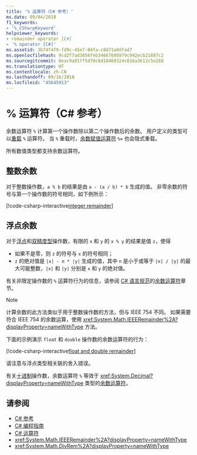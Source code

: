 ```yaml
---
title: '% 运算符（C# 参考）'
ms.date: 09/04/2018
f1_keywords:
- '%_CSharpKeyword'
helpviewer_keywords:
- remainder operator [C#]
- '% operator [C#]'
ms.assetid: 3b74f4f9-fd9c-45e7-84fa-c8d71a0dfad7
ms.openlocfilehash: 9cd2f7ad3856feb34667686979c942ecb21887c2
ms.sourcegitcommit: 6eac9a01ff5d70c6d18460324c016a3612c5e268
ms.translationtype: HT
ms.contentlocale: zh-CN
ms.lasthandoff: 09/16/2018
ms.locfileid: "45645913"
---
```

# <a name="-operator-c-reference"></a>% 运算符（C# 参考）

余数运算符 `%` 计算第一个操作数除以第二个操作数后的余数。 用户定义的类型可以[重载](../keywords/operator.md) `%` 运算符。 当 `%` 重载时，[余数赋值运算符](remainder-assignment-operator.md) `%=` 也会隐式重载。

所有数值类型都支持余数运算符。

## <a name="integer-remainder"></a>整数余数
  
对于整数操作数，`a % b` 的结果是由 `a - (a / b) * b` 生成的值。 非零余数的符号与第一个操作数的符号相同，如下例所示：

[!code-csharp-interactive[integer remainder](~/samples/snippets/csharp/language-reference/operators/RemainderExamples.cs#1)]

## <a name="floating-point-remainder"></a>浮点余数

对于[浮点](../keywords/float.md)和[双精度型](../keywords/double.md)操作数，有限的 `x` 和 `y` 的 `x % y` 的结果是值 `z`，使得

- 如果不是零，则 `z` 的符号与 `x` 的符号相同；
- `z` 的绝对值是 `|x| - n * |y|` 生成的值，其中 `n` 是小于或等于 `|x| / |y|` 的最大可能整数，`|x|` 和 `|y|` 分别是 `x` 和 `y` 的绝对值。

有关非限定操作数的 `%` 运算符行为的信息，请参阅 [C# 语言规范](/dotnet/csharp/language-reference/language-specification/index)的[余数运算符](/dotnet/csharp/language-reference/language-specification/expressions#remainder-operator)章节。

> [!NOTE]
> 计算余数的此方法类似于用于整数操作数的方法，但与 IEEE 754 不同。 如果需要符合 IEEE 754 的余数运算，使用 <xref:System.Math.IEEERemainder%2A?displayProperty=nameWithType> 方法。

下面的示例演示 `float` 和 `double` 操作数的余数运算符的行为：

[!code-csharp-interactive[float and double remainder](~/samples/snippets/csharp/language-reference/operators/RemainderExamples.cs#2)]

请注意与浮点类型相关联的舍入错误。

有关[十进制](../keywords/decimal.md)操作数，余数运算符 `%` 等效于 <xref:System.Decimal?displayProperty=nameWithType> 类型的[余数运算符](<xref:System.Decimal.op_Modulus(System.Decimal,System.Decimal)>)。

## <a name="see-also"></a>请参阅

- [C# 参考](../index.md)
- [C# 编程指南](../../programming-guide/index.md)
- [C# 运算符](index.md)
- <xref:System.Math.IEEERemainder%2A?displayProperty=nameWithType>
- <xref:System.Math.DivRem%2A?displayProperty=nameWithType>
